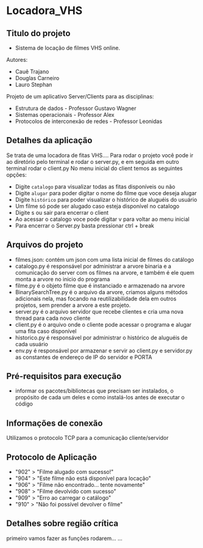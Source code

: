 # Locadora_VHS

## Titulo do projeto

- Sistema de locação de filmes VHS online.

Autores:

- Cauê Trajano
- Douglas Carneiro
- Lauro Stephan

Projeto de um aplicativo Server/Clients para as disciplinas:

- Estrutura de dados - Professor Gustavo Wagner
- Sistemas operacionais - Professor Alex
- Protocolos de interconexão de redes - Professor Leonidas

## Detalhes da aplicação

Se trata de uma locadora de fitas VHS....
Para rodar o projeto você pode ir ao diretório pelo terminal e rodar o
server.py, e em seguida em outro terminal rodar o client.py
No menu inicial do client temos as seguintes opções:

- Digite `catalogo` para visualizar todas as fitas disponíveis ou não
- Digite `alugar` para poder digitar o nome do filme que voce deseja alugar
- Digite `histórico` para poder visualizar o histórico de aluguéis do usuário
- Um filme só pode ser alugado caso esteja disponível no catalogo
- Digite s ou sair para encerrar o client
- Ao acessar o catalogo voce pode digitar v para voltar ao menu inicial
- Para encerrar o Server.py basta pressionar ctrl + break

## Arquivos do projeto

- filmes.json: contém um json com uma lista inicial de filmes do catálogo
- catalogo.py é responsável por administrar a arvore binaria e a comunicação do server com os filmes na arvore, e também é ele quem monta a arvore no inicio do programa
- filme.py é o objeto filme que é instanciado e armazenado na arvore
- BinarySearchTree.py é o arquivo da arvore, criamos alguns métodos adicionais nela, mas focando na reutilizabilidade dela em outros projetos, sem prender a arvore a este projeto.
- server.py é o arquivo servidor que recebe clientes e cria uma nova thread para cada novo cliente
- client.py é o arquivo onde o cliente pode acessar o programa e alugar uma fita caso disponível
- historico.py é responsável por administrar o histórico de aluguéis de cada usuário
- env.py é responsável por armazenar e servir ao client.py e servidor.py as constantes de endereço de IP do servidor e PORTA

## Pré-requisitos para execução

- informar os pacotes/bibliotecas que precisam ser instalados, o propósito de cada um deles e como instalá-los antes de executar o código

## Informações de conexão

Utilizamos o protocolo TCP para a comunicação cliente/servidor

## Protocolo de Aplicação

- "902" > "Filme alugado com sucesso!"
- "904" > "Este filme não está disponível para locação"
- "906" > "Filme não encontrado... tente novamente"
- "908" > "Filme devolvido com sucesso"
- "909" > "Erro ao carregar o catálogo"
- "910" > "Não foi possível devolver o filme"


## Detalhes sobre região crítica

primeiro vamos fazer as funções rodarem...
...
